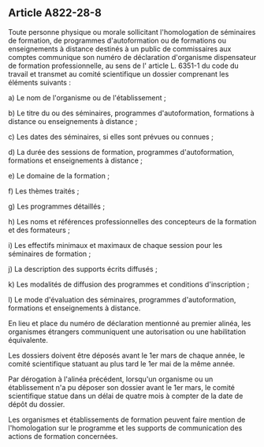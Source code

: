 Article A822-28-8
----
Toute personne physique ou morale sollicitant l'homologation de séminaires de
formation, de programmes d'autoformation ou de formations ou enseignements à
distance destinés à un public de commissaires aux comptes communique son numéro
de déclaration d'organisme dispensateur de formation professionnelle, au sens de
l' article L. 6351-1 du code du travail et transmet au comité scientifique un
dossier comprenant les éléments suivants :

a) Le nom de l'organisme ou de l'établissement ;

b) Le titre du ou des séminaires, programmes d'autoformation, formations à
distance ou enseignements à distance ;

c) Les dates des séminaires, si elles sont prévues ou connues ;

d) La durée des sessions de formation, programmes d'autoformation, formations et
enseignements à distance ;

e) Le domaine de la formation ;

f) Les thèmes traités ;

g) Les programmes détaillés ;

h) Les noms et références professionnelles des concepteurs de la formation et
des formateurs ;

i) Les effectifs minimaux et maximaux de chaque session pour les séminaires de
formation ;

j) La description des supports écrits diffusés ;

k) Les modalités de diffusion des programmes et conditions d'inscription ;

l) Le mode d'évaluation des séminaires, programmes d'autoformation, formations
et enseignements à distance.

En lieu et place du numéro de déclaration mentionné au premier alinéa, les
organismes étrangers communiquent une autorisation ou une habilitation
équivalente.

Les dossiers doivent être déposés avant le 1er mars de chaque année, le comité
scientifique statuant au plus tard le 1er mai de la même année.

Par dérogation à l'alinéa précédent, lorsqu'un organisme ou un établissement n'a
pu déposer son dossier avant le 1er mars, le comité scientifique statue dans un
délai de quatre mois à compter de la date de dépôt du dossier.

Les organismes et établissements de formation peuvent faire mention de
l'homologation sur le programme et les supports de communication des actions de
formation concernées.
